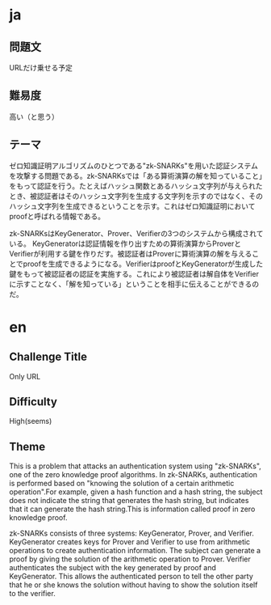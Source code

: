 # ja
## 問題文
URLだけ乗せる予定

## 難易度
高い（と思う）

## テーマ
ゼロ知識証明アルゴリズムのひとつである"zk-SNARKs"を用いた認証システムを攻撃する問題である。zk-SNARKsでは「ある算術演算の解を知っていること」をもって認証を行う。たとえばハッシュ関数とあるハッシュ文字列が与えられたとき、被認証者はそのハッシュ文字列を生成する文字列を示すのではなく、そのハッシュ文字列を生成できるということを示す。これはゼロ知識証明においてproofと呼ばれる情報である。

zk-SNARKsはKeyGenerator、Prover、Verifierの3つのシステムから構成されている。
KeyGeneratorは認証情報を作り出すための算術演算からProverとVerifierが利用する鍵を作りだす。被認証者はProverに算術演算の解を与えることでproofを生成できるようになる。VerifierはproofとKeyGeneratorが生成した鍵をもって被認証者の認証を実施する。これにより被認証者は解自体をVerifierに示すことなく、「解を知っている」ということを相手に伝えることができるのだ。


# en
## Challenge Title
Only URL

## Difficulty
High(seems)

## Theme
This is a problem that attacks an authentication system using "zk-SNARKs", one of the zero knowledge proof algorithms. In zk-SNARKs, authentication is performed based on "knowing the solution of a certain arithmetic operation".For example, given a hash function and a hash string, the subject does not indicate the string that generates the hash string, but indicates that it can generate the hash string.This is information called proof in zero knowledge proof.

zk-SNARKs consists of three systems: KeyGenerator, Prover, and Verifier.
KeyGenerator creates keys for Prover and Verifier to use from arithmetic operations to create authentication information. The subject can generate a proof by giving the solution of the arithmetic operation to Prover. Verifier authenticates the subject with the key generated by proof and KeyGenerator. This allows the authenticated person to tell the other party that he or she knows the solution without having to show the solution itself to the verifier.
